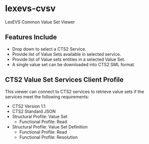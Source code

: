 lexevs-cvsv
===========

LexEVS Common Value Set Viewer

## Features Include ##
- Drop down to select a CTS2 Service.
- Provide list of Value Sets available in selected service.
- Provide list of Value sets entities in a selected Value Set.
- A single value set can be downloaded into CTS2 SML format.

## CTS2 Value Set Services Client Profile ##
This viewer can connect to CTS2 services to retrieve value sets if the services meet the following requirements:

- CTS2 Version 1.1
- CTS2 Standard JSON
- Structural Profile: Value Set
    - Functional Profile: Read
- Structural Profile: Value Set Definition
    -  Functional Profile: Read
    -  Functional Profile: Resolution
